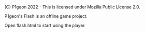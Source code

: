 (C) P1geon 2022 - This is licensed under Mozilla Public License 2.0.

P1geon's Flash is an offline game project.

Open flash.html to start using the player.
